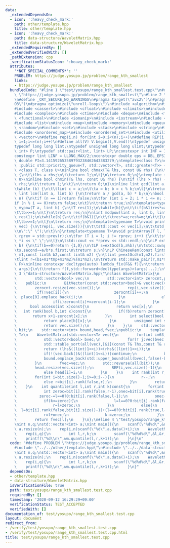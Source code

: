 ```yaml
---
data:
  _extendedDependsOn:
  - icon: ':heavy_check_mark:'
    path: other/template.hpp
    title: other/template.hpp
  - icon: ':heavy_check_mark:'
    path: data-structure/WaveletMatrix.hpp
    title: data-structure/WaveletMatrix.hpp
  _extendedRequiredBy: []
  _extendedVerifiedWith: []
  _pathExtension: cpp
  _verificationStatusIcon: ':heavy_check_mark:'
  attributes:
    '*NOT_SPECIAL_COMMENTS*': ''
    PROBLEM: https://judge.yosupo.jp/problem/range_kth_smallest
    links:
    - https://judge.yosupo.jp/problem/range_kth_smallest
  bundledCode: "#line 1 \"test/yosupo/range_kth_smallest.test.cpp\"\n#define PROBLEM\
    \ \"https://judge.yosupo.jp/problem/range_kth_smallest\"\n#line 2 \"other/template.hpp\"\
    \n#define _CRT_SECURE_NO_WARNINGS\n#pragma target(\"avx2\")\n#pragma optimize(\"\
    O3\")\n#pragma optimize(\"unroll-loops\")\n#include <algorithm>\n#include <bitset>\n\
    #include <cassert>\n#include <cfloat>\n#include <climits>\n#include <cmath>\n\
    #include <complex>\n#include <ctime>\n#include <deque>\n#include <fstream>\n#include\
    \ <functional>\n#include <iomanip>\n#include <iostream>\n#include <iterator>\n\
    #include <list>\n#include <map>\n#include <memory>\n#include <queue>\n#include\
    \ <random>\n#include <set>\n#include <stack>\n#include <string>\n#include <string.h>\n\
    #include <unordered_map>\n#include <unordered_set>\n#include <utility>\n#include\
    \ <vector>\n#define rep(i,n) for(int i=0;i<(n);i++)\n#define REP(i,n) for(int\
    \ i=1;i<=(n);i++)\n#define all(V) V.begin(),V.end()\ntypedef unsigned int uint;\n\
    typedef long long lint;\ntypedef unsigned long long ulint;\ntypedef std::pair<int,\
    \ int> P;\ntypedef std::pair<lint, lint> LP;\nconstexpr int INF = INT_MAX/2;\n\
    constexpr lint LINF = LLONG_MAX/2;\nconstexpr double eps = DBL_EPSILON;\nconstexpr\
    \ double PI=3.141592653589793238462643383279;\ntemplate<class T>\nclass prique\
    \ :public std::priority_queue<T, std::vector<T>, std::greater<T>> {};\ntemplate\
    \ <class T, class U>\ninline bool chmax(T& lhs, const U& rhs) {\n\tif (lhs < rhs)\
    \ {\n\t\tlhs = rhs;\n\t\treturn 1;\n\t}\n\treturn 0;\n}\ntemplate <class T, class\
    \ U>\ninline bool chmin(T& lhs, const U& rhs) {\n\tif (lhs > rhs) {\n\t\tlhs =\
    \ rhs;\n\t\treturn 1;\n\t}\n\treturn 0;\n}\ninline lint gcd(lint a, lint b) {\n\
    \twhile (b) {\n\t\tlint c = a;\n\t\ta = b; b = c % b;\n\t}\n\treturn a;\n}\ninline\
    \ lint lcm(lint a, lint b) {\n\treturn a / gcd(a, b) * b;\n}\nbool isprime(lint\
    \ n) {\n\tif (n == 1)return false;\n\tfor (int i = 2; i * i <= n; i++) {\n\t\t\
    if (n % i == 0)return false;\n\t}\n\treturn true;\n}\ntemplate<typename T>\nT\
    \ mypow(T a, lint b) {\n\tT res(1);\n\twhile(b){\n\t\tif(b&1)res*=a;\n\t\ta*=a;\n\
    \t\tb>>=1;\n\t}\n\treturn res;\n}\nlint modpow(lint a, lint b, lint m) {\n\tlint\
    \ res(1);\n\twhile(b){\n\t\tif(b&1){\n\t\t\tres*=a;res%=m;\n\t\t}\n\t\ta*=a;a%=m;\n\
    \t\tb>>=1;\n\t}\n\treturn res;\n}\ntemplate<typename T>\nvoid printArray(std::vector<T>&\
    \ vec) {\n\trep(i, vec.size()){\n\t\tstd::cout << vec[i];\n\t\tstd::cout<<(i==(int)vec.size()-1?\"\
    \\n\":\" \");\n\t}\n}\ntemplate<typename T>\nvoid printArray(T l, T r) {\n\tT\
    \ rprev = std::prev(r);\n\tfor (T i = l; i != rprev; i++) {\n\t\tstd::cout <<\
    \ *i << \" \";\n\t}\n\tstd::cout << *rprev << std::endl;\n}\nLP extGcd(lint a,lint\
    \ b) {\n\tif(b==0)return {1,0};\n\tLP s=extGcd(b,a%b);\n\tstd::swap(s.first,s.second);\n\
    \ts.second-=a/b*s.first;\n\treturn s;\n}\nLP ChineseRem(const lint& b1,const lint&\
    \ m1,const lint& b2,const lint& m2) {\n\tlint p=extGcd(m1,m2).first;\n\tlint tmp=(b2-b1)*p%m2;\n\
    \tlint r=(b1+m1*tmp+m1*m2)%(m1*m2);\n\treturn std::make_pair(r,m1*m2);\n}\ntemplate<typename\
    \ F>\ninline constexpr decltype(auto) lambda_fix(F&& f){\n\treturn [f=std::forward<F>(f)](auto&&...\
    \ args){\n\t\treturn f(f,std::forward<decltype(args)>(args)...);\n\t};\n}\n#line\
    \ 3 \"data-structure/WaveletMatrix.hpp\"\nclass WaveletMatrix{\n    class BitVector{\n\
    \        std::vector<bool> vec;\n        std::vector<int> zerocnt,place[2];\n\
    \    public:\n        BitVector(const std::vector<bool>& vec):vec(vec){\n    \
    \        zerocnt.resize(vec.size());\n            rep(i,vec.size()){\n       \
    \         if(!vec[i]){\n                    zerocnt[i]++;\n                  \
    \  place[0].emplace_back(i);\n                }\n                else place[1].emplace_back(i);\n\
    \                if(i)zerocnt[i]+=zerocnt[i-1];\n            }\n        }\n  \
    \      bool access(int x)const{\n            return vec[x];\n        }\n     \
    \   int rank(bool b,int x)const{\n            if(!b)return zerocnt[x];\n     \
    \       return x+1-zerocnt[x];\n        }\n        int select(bool b,int x)const{\n\
    \            return place[b][x];\n        }\n        unsigned int size()const{\n\
    \            return vec.size();\n        }\n    };\n    std::vector<BitVector>\
    \ bit;\n    std::vector<int> bound,head,fvec;\npublic:\n    template<typename\
    \ T>\n    WaveletMatrix(std::vector<T> vec){\n        for(int i=63;i>=0;i--){\n\
    \            std::vector<bool> bvec;\n            for(T j:vec)bvec.emplace_back(j&((lint)1<<i));\n\
    \            std::stable_sort(all(vec),[&i](const T& lhs,const T& rhs){\n    \
    \            return (lhs&((lint)1<<i))<(rhs&((lint)1<<i));\n            });\n\
    \            if(!(vec.back()&((lint)1<<i)))continue;\n            bit.emplace_back(bvec);\n\
    \            bound.emplace_back(std::upper_bound(all(bvec),false)-bvec.begin());\n\
    \        }\n        fvec=vec;\n        std::reverse(all(bit));\n        std::reverse(all(bound));\n\
    \        head.resize(vec.size());\n        REP(i,vec.size()-1){\n            if(vec[i-1]==vec[i])head[i]=head[i-1];\n\
    \            else head[i]=i;\n        }\n    }\n    int rank(int r,lint c)const{\n\
    \        for(int i=bit.size()-1;i>=0;i--){\n            r--;\n            if(c&((lint)1<<i))r=bit[i].rank(false,bit[i].size()-1)+bit[i].rank(true,r);\n\
    \            else r=bit[i].rank(false,r);\n        }\n        return r-head[r];\n\
    \    }\n    int quantile(int l,int r,int k)const{\n        for(int i=bit.size()-1;i>=0;i--){\n\
    \            int zeroc=bit[i].rank(false,r-1),onec=bit[i].rank(true,r-1);\n  \
    \          zeroc-=l==0?0:bit[i].rank(false,l-1);\n            onec-=l==0?0:bit[i].rank(true,l-1);\n\
    \            if(k<=zeroc){\n                l=l==0?0:bit[i].rank(false,l-1);\n\
    \                r=l+zeroc;\n            }\n            else{\n              \
    \  l=bit[i].rank(false,bit[i].size()-1)+(l==0?0:bit[i].rank(true,l-1));\n    \
    \            r=l+onec;\n                k-=zeroc;\n            }\n        }\n\
    \        return fvec[l];\n    }\n};\n#line 4 \"test/yosupo/range_kth_smallest.test.cpp\"\
    \nint n,q;\nstd::vector<int> a;\nint main(){\n    scanf(\"%d%d\",&n,&q);\n   \
    \ a.resize(n);\n    rep(i,n)scanf(\"%d\",a.data()+i);\n    WaveletMatrix wm(a);\n\
    \    rep(i,q){\n        int l,r,k;\n        scanf(\"%d%d%d\",&l,&r,&k);\n    \
    \    printf(\"%d\\n\",wm.quantile(l,r,k+1));\n    }\n}\n"
  code: "#define PROBLEM \"https://judge.yosupo.jp/problem/range_kth_smallest\"\n\
    #include \"../../other/template.hpp\"\n#include \"../../data-structure/WaveletMatrix.hpp\"\
    \nint n,q;\nstd::vector<int> a;\nint main(){\n    scanf(\"%d%d\",&n,&q);\n   \
    \ a.resize(n);\n    rep(i,n)scanf(\"%d\",a.data()+i);\n    WaveletMatrix wm(a);\n\
    \    rep(i,q){\n        int l,r,k;\n        scanf(\"%d%d%d\",&l,&r,&k);\n    \
    \    printf(\"%d\\n\",wm.quantile(l,r,k+1));\n    }\n}"
  dependsOn:
  - other/template.hpp
  - data-structure/WaveletMatrix.hpp
  isVerificationFile: true
  path: test/yosupo/range_kth_smallest.test.cpp
  requiredBy: []
  timestamp: '2020-09-12 16:29:29+09:00'
  verificationStatus: TEST_ACCEPTED
  verifiedWith: []
documentation_of: test/yosupo/range_kth_smallest.test.cpp
layout: document
redirect_from:
- /verify/test/yosupo/range_kth_smallest.test.cpp
- /verify/test/yosupo/range_kth_smallest.test.cpp.html
title: test/yosupo/range_kth_smallest.test.cpp
---
```

